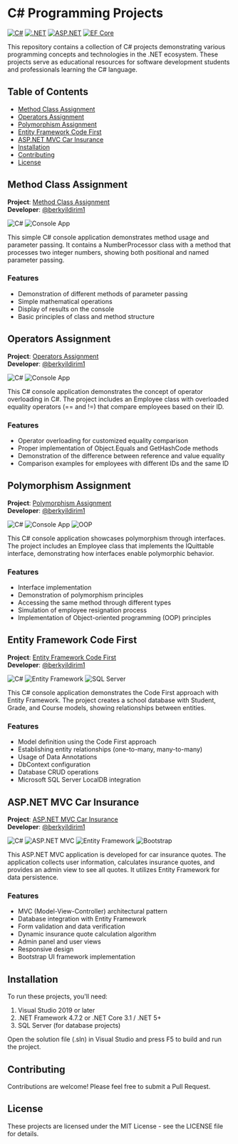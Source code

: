 # C# Programming Projects

[![C#](https://img.shields.io/badge/C%23-239120?style=for-the-badge&logo=c-sharp&logoColor=white)](https://docs.microsoft.com/en-us/dotnet/csharp/)
[![.NET](https://img.shields.io/badge/.NET-5C2D91?style=for-the-badge&logo=.net&logoColor=white)](https://dotnet.microsoft.com/)
[![ASP.NET](https://img.shields.io/badge/ASP.NET-512BD4?style=for-the-badge&logo=dotnet&logoColor=white)](https://dotnet.microsoft.com/apps/aspnet)
[![EF Core](https://img.shields.io/badge/Entity%20Framework-512BD4?style=for-the-badge&logo=.net&logoColor=white)](https://docs.microsoft.com/en-us/ef/core/)

This repository contains a collection of C# projects demonstrating various programming concepts and technologies in the .NET ecosystem. These projects serve as educational resources for software development students and professionals learning the C# language.

## Table of Contents

- [Method Class Assignment](#method-class-assignment)
- [Operators Assignment](#operators-assignment)
- [Polymorphism Assignment](#polymorphism-assignment)
- [Entity Framework Code First](#entity-framework-code-first)
- [ASP.NET MVC Car Insurance](#aspnet-mvc-car-insurance)
- [Installation](#installation)
- [Contributing](#contributing)
- [License](#license)

## Method Class Assignment

**Project**: [Method Class Assignment](https://github.com/berkyildirim1/Method-Class-Assignment-Submission)  
**Developer**: [@berkyildirim1](https://github.com/berkyildirim1)

![C#](https://img.shields.io/badge/C%23-239120?style=flat&logo=c-sharp&logoColor=white)
![Console App](https://img.shields.io/badge/Console-Application-blue)

This simple C# console application demonstrates method usage and parameter passing. It contains a NumberProcessor class with a method that processes two integer numbers, showing both positional and named parameter passing.

### Features

- Demonstration of different methods of parameter passing
- Simple mathematical operations
- Display of results on the console
- Basic principles of class and method structure

## Operators Assignment

**Project**: [Operators Assignment](https://github.com/berkyildirim1/Operators-Assignment-Submission)  
**Developer**: [@berkyildirim1](https://github.com/berkyildirim1)

![C#](https://img.shields.io/badge/C%23-239120?style=flat&logo=c-sharp&logoColor=white)
![Console App](https://img.shields.io/badge/Console-Application-blue)

This C# console application demonstrates the concept of operator overloading in C#. The project includes an Employee class with overloaded equality operators (== and !=) that compare employees based on their ID.

### Features

- Operator overloading for customized equality comparison
- Proper implementation of Object.Equals and GetHashCode methods
- Demonstration of the difference between reference and value equality
- Comparison examples for employees with different IDs and the same ID

## Polymorphism Assignment

**Project**: [Polymorphism Assignment](https://github.com/berkyildirim1/Polymorphism-Assignment-Submission)  
**Developer**: [@berkyildirim1](https://github.com/berkyildirim1)

![C#](https://img.shields.io/badge/C%23-239120?style=flat&logo=c-sharp&logoColor=white)
![Console App](https://img.shields.io/badge/Console-Application-blue)
![OOP](https://img.shields.io/badge/OOP-Principles-orange)

This C# console application showcases polymorphism through interfaces. The project includes an Employee class that implements the IQuittable interface, demonstrating how interfaces enable polymorphic behavior.

### Features

- Interface implementation
- Demonstration of polymorphism principles
- Accessing the same method through different types
- Simulation of employee resignation process
- Implementation of Object-oriented programming (OOP) principles

## Entity Framework Code First

**Project**: [Entity Framework Code First](https://github.com/berkyildirim1/ASP.NET-MVC-Entity-Framework)  
**Developer**: [@berkyildirim1](https://github.com/berkyildirim1)

![C#](https://img.shields.io/badge/C%23-239120?style=flat&logo=c-sharp&logoColor=white)
![Entity Framework](https://img.shields.io/badge/Entity-Framework-purple)
![SQL Server](https://img.shields.io/badge/SQL-Server-red)

This C# console application demonstrates the Code First approach with Entity Framework. The project creates a school database with Student, Grade, and Course models, showing relationships between entities.

### Features

- Model definition using the Code First approach
- Establishing entity relationships (one-to-many, many-to-many)
- Usage of Data Annotations
- DbContext configuration
- Database CRUD operations
- Microsoft SQL Server LocalDB integration

## ASP.NET MVC Car Insurance

**Project**: [ASP.NET MVC Car Insurance](https://github.com/berkyildirim1/ASP.NET-MVC-Entity-Framework-Assignment)  
**Developer**: [@berkyildirim1](https://github.com/berkyildirim1)

![C#](https://img.shields.io/badge/C%23-239120?style=flat&logo=c-sharp&logoColor=white)
![ASP.NET MVC](https://img.shields.io/badge/ASP.NET-MVC-blue)
![Entity Framework](https://img.shields.io/badge/Entity-Framework-purple)
![Bootstrap](https://img.shields.io/badge/Bootstrap-UI-7952B3)

This ASP.NET MVC application is developed for car insurance quotes. The application collects user information, calculates insurance quotes, and provides an admin view to see all quotes. It utilizes Entity Framework for data persistence.

### Features

- MVC (Model-View-Controller) architectural pattern
- Database integration with Entity Framework
- Form validation and data verification
- Dynamic insurance quote calculation algorithm
- Admin panel and user views
- Responsive design
- Bootstrap UI framework implementation

## Installation

To run these projects, you'll need:

1. Visual Studio 2019 or later
2. .NET Framework 4.7.2 or .NET Core 3.1 / .NET 5+
3. SQL Server (for database projects)


Open the solution file (.sln) in Visual Studio and press F5 to build and run the project.

## Contributing

Contributions are welcome! Please feel free to submit a Pull Request.

## License

These projects are licensed under the MIT License - see the LICENSE file for details. 

